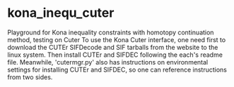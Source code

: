 # kona_inequ_cuter
Playground for Kona inequality constraints with homotopy continuation method, testing on Cuter
To use the Kona Cuter interface, one need first to download the CUTEr SIFDecode and SIF tarballs from the website to the linux system. Then install CUTEr and SIFDEC following the each's readme file. Meanwhile, 'cutermgr.py' also has instructions on environmental settings for installing CUTEr and SIFDEC, so one can reference instructions from two sides.
